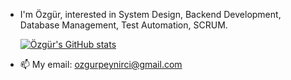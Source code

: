- I'm Özgür, interested in System Design, Backend Development, Database Management, Test Automation, SCRUM.

  [![Özgür's GitHub stats](https://github-readme-stats.vercel.app/api?username=zahkklm)](https://github.com/anuraghazra/github-readme-stats)
- 📫 My email: ozgurpeynirci@gmail.com

<!---
Zahkklm/Zahkklm is a ✨ special ✨ repository because its `README.md` (this file) appears on your GitHub profile.
You can click the Preview link to take a look at your changes.
--->
